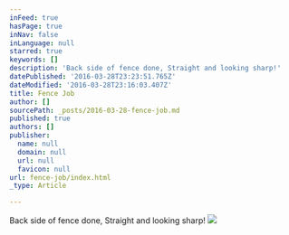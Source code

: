 ```yaml
---
inFeed: true
hasPage: true
inNav: false
inLanguage: null
starred: true
keywords: []
description: 'Back side of fence done, Straight and looking sharp!'
datePublished: '2016-03-28T23:23:51.765Z'
dateModified: '2016-03-28T23:16:03.407Z'
title: Fence Job
author: []
sourcePath: _posts/2016-03-28-fence-job.md
published: true
authors: []
publisher:
  name: null
  domain: null
  url: null
  favicon: null
url: fence-job/index.html
_type: Article

---
```

Back side of fence done, Straight and looking sharp!
![](https://the-grid-user-content.s3-us-west-2.amazonaws.com/3b071418-6998-41d4-9654-c71ffbe620a1.jpg)